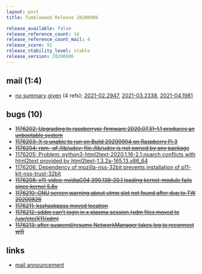 ```yaml
---
layout: post
title: Tumbleweed Release 20200906

release_available: false
release_reference_count: 14
release_reference_count_mail: 4
release_score: 91
release_stability_level: stable
release_version: 20200906
---
```


## mail (1:4)

- [no summary given](https://github.com/boombatower/tumbleweed-review/issues/10) (4 refs); [2021-02.2947](https://github.com/boombatower/tumbleweed-review/issues/10), [2021-03.2338](https://github.com/boombatower/tumbleweed-review/issues/10), [2021-04.1981](https://github.com/boombatower/tumbleweed-review/issues/10)

## bugs (10)

<!--more-->

- ~~[1176202: Upgrading to raspberrypi-firmware 2020.07.31-1.1 produces an unbootable system](https://bugzilla.opensuse.org/show_bug.cgi?id=1176202)~~
- ~~[1176203: X is unable to run on Build 20200904 on Raspberry Pi 3](https://bugzilla.opensuse.org/show_bug.cgi?id=1176203)~~
- ~~[1176204: rpm -qf /lib/udev: file /lib/udev is not owned by any package](https://bugzilla.opensuse.org/show_bug.cgi?id=1176204)~~
- [1176205: Problem: python3-html2text-2020.1.16-2.1.noarch conflicts with html2text provided by html2text-1.3.2a-165.13.x86_64](https://bugzilla.opensuse.org/show_bug.cgi?id=1176205)
- [1176206: Dependency of mozilla-nss-32bit prevents installation of p11-kit-nss-trust-32bit](https://bugzilla.opensuse.org/show_bug.cgi?id=1176206)
- ~~[1176208: x11-video-nvidiaG04 390.138-20.1 loading kernel-module fails since kernel 5.8x](https://bugzilla.opensuse.org/show_bug.cgi?id=1176208)~~
- ~~[1176210: GNU screen warning about utmp slot not found after dup to TW 20200826](https://bugzilla.opensuse.org/show_bug.cgi?id=1176210)~~
- ~~[1176211: ksshaskpass moved location](https://bugzilla.opensuse.org/show_bug.cgi?id=1176211)~~
- ~~[1176212: sddm can't login in x plasma session (xdm files moved to /usr/etc/X11/xdm)](https://bugzilla.opensuse.org/show_bug.cgi?id=1176212)~~
- ~~[1176213: after suspend/resume NetworkManager takes log to reconnect wifi](https://bugzilla.opensuse.org/show_bug.cgi?id=1176213)~~



## links

- [mail announcement](https://github.com/boombatower/tumbleweed-review/issues/10)
